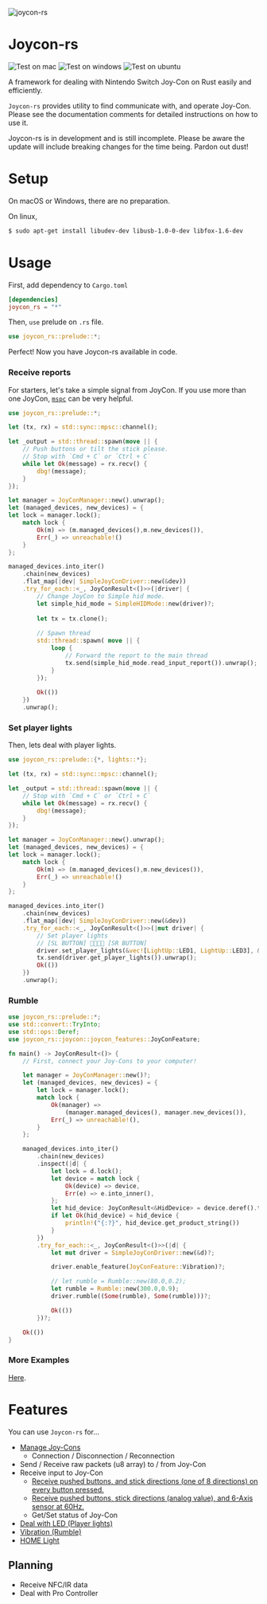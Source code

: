 ![joycon-rs](https://raw.githubusercontent.com/KaiseiYokoyama/joycon-rs/master/images/joycon-rs.png)

# Joycon-rs
![Test on mac](https://github.com/KaiseiYokoyama/joycon-rs/workflows/Test%20on%20mac/badge.svg?branch=master)
![Test on windows](https://github.com/KaiseiYokoyama/joycon-rs/workflows/Test%20on%20windows/badge.svg)
![Test on ubuntu](https://github.com/KaiseiYokoyama/joycon-rs/workflows/Test%20on%20ubuntu/badge.svg)

A framework for dealing with Nintendo Switch Joy-Con on Rust easily and efficiently.

`Joycon-rs` provides utility to find communicate with, and operate Joy-Con. 
Please see the documentation comments for detailed instructions on how to use it.

 Joycon-rs is in development and is still incomplete.
 Please be aware the update will include breaking changes for the time being. Pardon out dust!

# Setup
On macOS or Windows, there are no preparation.

On linux, 
```bash
$ sudo apt-get install libudev-dev libusb-1.0-0-dev libfox-1.6-dev
```

# Usage
First, add dependency to `Cargo.toml`

```toml
[dependencies]
joycon_rs = "*"
```

Then, `use` prelude on `.rs` file.
```rust
use joycon_rs::prelude::*;
```

Perfect! Now you have Joycon-rs available in code.

### Receive reports
For starters, let's take a simple signal from JoyCon.
If you use more than one JoyCon, [`mspc`] can be very helpful.

```rust no_run
use joycon_rs::prelude::*;

let (tx, rx) = std::sync::mpsc::channel();

let _output = std::thread::spawn(move || {
    // Push buttons or tilt the stick please.
    // Stop with `Cmd + C` or `Ctrl + C`
    while let Ok(message) = rx.recv() {
        dbg!(message);
    }
});

let manager = JoyConManager::new().unwrap();
let (managed_devices, new_devices) = {
let lock = manager.lock();
    match lock {
        Ok(m) => (m.managed_devices(),m.new_devices()),
        Err(_) => unreachable!()
    }
};

managed_devices.into_iter()
    .chain(new_devices)
    .flat_map(|dev| SimpleJoyConDriver::new(&dev))
    .try_for_each::<_, JoyConResult<()>>(|driver| {
        // Change JoyCon to Simple hid mode.
        let simple_hid_mode = SimpleHIDMode::new(driver)?;
    
        let tx = tx.clone();
    
        // Spawn thread
        std::thread::spawn( move || {
            loop {
                // Forward the report to the main thread
                tx.send(simple_hid_mode.read_input_report()).unwrap();
            }
        });
    
        Ok(())
    })
    .unwrap();
```

### Set player lights
Then, lets deal with player lights.

```rust no_run
use joycon_rs::prelude::{*, lights::*};

let (tx, rx) = std::sync::mpsc::channel();

let _output = std::thread::spawn(move || {
    // Stop with `Cmd + C` or `Ctrl + C`
    while let Ok(message) = rx.recv() {
        dbg!(message);
    }
});

let manager = JoyConManager::new().unwrap();
let (managed_devices, new_devices) = {
let lock = manager.lock();
    match lock {
        Ok(m) => (m.managed_devices(),m.new_devices()),
        Err(_) => unreachable!()
    }
};

managed_devices.into_iter()
    .chain(new_devices)
    .flat_map(|dev| SimpleJoyConDriver::new(&dev))
    .try_for_each::<_, JoyConResult<()>>(|mut driver| {
        // Set player lights
        // [SL BUTTON] 📸💡📸💡 [SR BUTTON]
        driver.set_player_lights(&vec![LightUp::LED1, LightUp::LED3], &vec![Flash::LED0, Flash::LED2]).unwrap();
        tx.send(driver.get_player_lights()).unwrap();
        Ok(())
    })
    .unwrap();
```

### Rumble
```rust no_run
use joycon_rs::prelude::*;
use std::convert::TryInto;
use std::ops::Deref;
use joycon_rs::joycon::joycon_features::JoyConFeature;

fn main() -> JoyConResult<()> {
    // First, connect your Joy-Cons to your computer!

    let manager = JoyConManager::new()?;
    let (managed_devices, new_devices) = {
        let lock = manager.lock();
        match lock {
            Ok(manager) =>
                (manager.managed_devices(), manager.new_devices()),
            Err(_) => unreachable!(),
        }
    };

    managed_devices.into_iter()
        .chain(new_devices)
        .inspect(|d| {
            let lock = d.lock();
            let device = match lock {
                Ok(device) => device,
                Err(e) => e.into_inner(),
            };
            let hid_device: JoyConResult<&HidDevice> = device.deref().try_into();
            if let Ok(hid_device) = hid_device {
                println!("{:?}", hid_device.get_product_string())
            }
        })
        .try_for_each::<_, JoyConResult<()>>(|d| {
            let mut driver = SimpleJoyConDriver::new(&d)?;

            driver.enable_feature(JoyConFeature::Vibration)?;

            // let rumble = Rumble::new(80.0,0.2);
            let rumble = Rumble::new(300.0,0.9);
            driver.rumble((Some(rumble), Some(rumble)))?;

            Ok(())
        })?;

    Ok(())
}
```

### More Examples
[Here](examples).

 # Features
 You can use `Joycon-rs` for...
 - [Manage Joy-Cons](examples/scan_for_joycons.rs)
     - Connection / Disconnection / Reconnection
 - Send / Receive raw packets (u8 array) to / from Joy-Con
 - Receive input to Joy-Con
     - [Receive pushed buttons, and stick directions (one of 8 directions) on every button pressed.](examples/simple_hid_report.rs)
     - [Receive pushed buttons, stick directions (analog value), and 6-Axis sensor at 60Hz.](examples/standard_full_report.rs)
     - Get/Set status of Joy-Con
 - [Deal with LED (Player lights)](examples/player_lights.rs)
 - [Vibration (Rumble)](examples/rumble.rs)
 - [HOME Light](examples/home_light.rs)

 ## Planning
 - Receive NFC/IR data
 - Deal with Pro Controller
 
[`mspc`]: https://doc.rust-lang.org/book/ch16-02-message-passing.html
